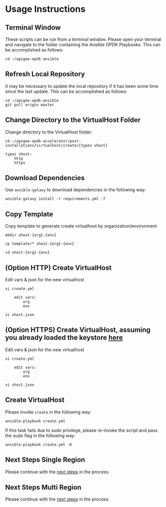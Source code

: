 # Usage Instructions

## Terminal Window
These scripts can be run from a terminal window. Please open your terminal and navigate to the folder
containing the Ansible OPDK Playbooks. This can be accomplished as follows: 

    cd ~/apigee-opdk-ansible

## Refresh Local Repository
It may be necessary to update the local repository if it has been some time since the last update.
This can be accomplished as follows: 

    cd ~/apigee-opdk-ansible
    git pull origin master

## Change Directory to the VirtualHost Folder
Change directory to the VirtualHost folder:

    cd ~/apigee-opdk-accelerator/post-installations/virtualhost/create/{types vhost}
	
	types vhost:
		http
		https

## Download Dependencies
Use `ansible-galaxy` to download dependencies in the following way: 

    ansible-galaxy install -r requirements.yml -f

## Copy Template
Copy template to generate create virtualhost by organization/environment

	mkdir vhost-{org}-{env}
	
	cp template/* vhost-{org}-{env}
	
	cd vhost-{org}-{env}
	
## (Option HTTP) Create VirtualHost
Edit vars & json for the new virtualhost

    vi create.yml
	
		edit vars:
			org
			env
			
	vi vhost.json
	
## (Option HTTPS) Create VirtualHost, assuming you already loaded the keystore [here](../../keystore/README.md#usage-instructions)
Edit vars & json for the new virtualhost

    vi create.yml
	
		edit vars:
			org
			env
			
	vi vhost.json

## Create VirtualHost 

Please invoke `create` in the following way:
    
    ansible-playbook create.yml

If this task fails due to sudo privilege, please re-invoke the script and pass the sudo flag in the following way: 

    ansible-playbook create.yml -K
    

## Next Steps Single Region

Please continue with the [next steps](../../../installations/single-region/README.md#quick-start-usage-overview) in the process.

## Next Steps Multi Region

Please continue with the [next steps](../../../installations/multi-region/README.md#quick-start-usage-overview) in the process.